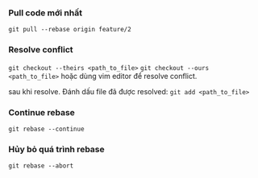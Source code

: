 ### Pull code mới nhất
`git pull --rebase origin feature/2`

### Resolve conflict
`git checkout --theirs <path_to_file>`
`git checkout --ours <path_to_file>`
hoặc dùng vim editor để resolve conflict.

sau khi resolve. Đánh dấu file đã được resolved:
`git add <path_to_file>`

### Continue rebase
`git rebase --continue`

### Hủy bỏ quá trình rebase
`git rebase --abort`
